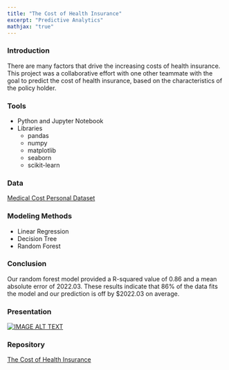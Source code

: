 ```yaml
---
title: "The Cost of Health Insurance"
excerpt: "Predictive Analytics"
mathjax: "true"
---
```

### Introduction
There are many factors that drive the increasing costs of health insurance. This project was a collaborative effort with one other teammate with the goal to predict the cost of health insurance, based on the characteristics of the policy holder. 
 
### Tools
* Python and Jupyter Notebook 
* Libraries
  * pandas
  * numpy
  * matplotlib
  * seaborn
  * scikit-learn

### Data
[Medical Cost Personal Dataset](https://www.kaggle.com/mirichoi0218/insurance)

### Modeling Methods
* Linear Regression
* Decision Tree
* Random Forest

### Conclusion
Our random forest model provided a R-squared value of 0.86 and a mean absolute error of 2022.03. These results indicate that 86% of the data fits the model and our prediction is off by $2022.03 on average.     

### Presentation
[![IMAGE ALT TEXT](http://img.youtube.com/vi/F4EP5Q5jQlY/0.jpg)](https://youtu.be/F4EP5Q5jQlY)

### Repository
[The Cost of Health Insurance](https://github.com/afemal/The_Cost_of_Health_Insurance)
